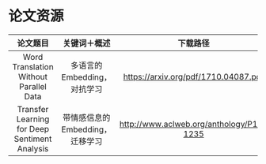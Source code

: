 # 论文资源

| 论文题目 | 关键词＋概述 | 下载路径 | github路径 |
| :-----------: | :-----------: | :------------: | :--------------:|
| Word Translation Without Parallel Data | 多语言的Embedding，对抗学习 | https://arxiv.org/pdf/1710.04087.pdf | https://github.com/facebookresearch/MUSE |
|Transfer Learning for Deep Sentiment Analysis |带情感信息的Embedding，迁移学习 | http://www.aclweb.org/anthology/P18-1235 ||
